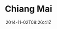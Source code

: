 ---
title: "Chiang Mai"
date: 2014-11-02T08:26:41Z
draft: false
description: ""
hasGallery: true
type: post
region: "Southeast Asia"
country: "Thailand"
thumbnail: "chiangmai-9.jpg"
---